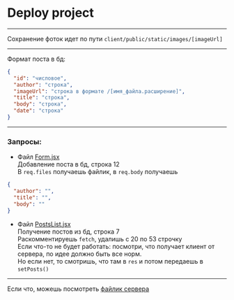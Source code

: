 # Deploy project
___
Сохранение фоток идет по пути `client/public/static/images/[imageUrl]`
___
Формат поста в бд:
```json
{
  "id": "числовое",
  "author": "строка",
  "imageUrl": "строка в формате /[имя_файла.расширение]",
  "title": "строка",
  "body": "строка",
  "date": "строка"
}
```
___
### Запросы:
- Файл [Form.jsx](./client/src/components/Form/Form.jsx)  
Добавление поста в бд, строка 12  
В `req.files` получаешь файлик, в `req.body` получаешь  
```json
{
  "author": "", 
  "title": "",
  "body": ""
}
```

- Файл [PostsList.jsx](./client/src/components/PostsList/PostsList.jsx)  
Получение постов из бд, строка 7  
Раскомментируешь `fetch`, удалишь с 20 по 53 строчку  
Если что-то не будет работать: посмотри, что получает клиент от сервера, по идее должно быть все норм.  
Но если нет, то смотришь, что там в `res` и потом передаешь в `setPosts()`

___
Если что, можешь посмотреть [файлик сервера](./server/index.js)
